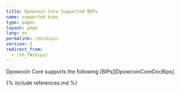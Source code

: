 ```yaml
---
title: Dpowcoin Core Supported BIPs
name: supported-bips
type: pages
layout: page
lang: en
permalink: /en/bips/
version: 2
redirect_from:
  - /zh_TW/bips/
---
```

Dpowcoin Core supports the following [BIPs][DpowcoinCoreDocBips].

{% include references.md %}
